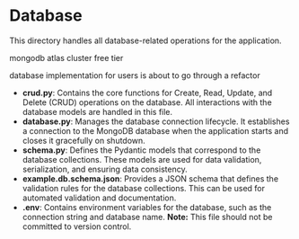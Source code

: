 # Database

This directory handles all database-related operations for the application.

mongodb atlas cluster free tier 

database implementation for users is about to go through a refactor

- **crud.py**: Contains the core functions for Create, Read, Update, and Delete (CRUD) operations on the database. All interactions with the database models are handled in this file.
- **database.py**: Manages the database connection lifecycle. It establishes a connection to the MongoDB database when the application starts and closes it gracefully on shutdown.
- **schema.py**: Defines the Pydantic models that correspond to the database collections. These models are used for data validation, serialization, and ensuring data consistency.
- **example.db.schema.json**: Provides a JSON schema that defines the validation rules for the database collections. This can be used for automated validation and documentation.
- **.env**: Contains environment variables for the database, such as the connection string and database name. **Note:** This file should not be committed to version control.